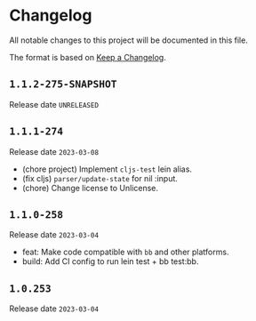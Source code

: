 # Changelog

All notable changes to this project will be documented in this file.

The format is based on [Keep a Changelog](https://keepachangelog.com/en/1.0.0/).

## `1.1.2-275-SNAPSHOT`

Release date `UNRELEASED`



## `1.1.1-274`

Release date `2023-03-08`

- (chore project) Implement `cljs-test` lein alias.
- (fix cljs) `parser/update-state` for nil :input.
- (chore) Change license to Unlicense.

## `1.1.0-258`

Release date `2023-03-04`

- feat: Make code compatible with `bb` and other platforms.
- build: Add CI config to run lein test + bb test:bb.

## `1.0.253`

Release date `2023-03-04`
